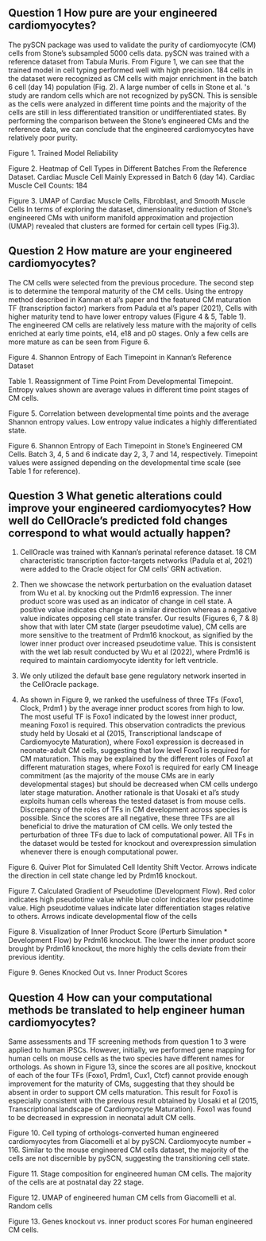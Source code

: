 ## Question 1 How pure are your engineered cardiomyocytes? ##
The pySCN package was used to validate the purity of cardiomyocyte (CM) cells from Stone’s subsampled 5000 cells data. pySCN was trained with a reference dataset from Tabula Muris. 
From Figure 1, we can see that the trained model in cell typing performed well with high precision. 184 cells in the dataset were recognized as CM cells with major enrichment in the batch 6 cell (day 14) population (Fig. 2). A large number of cells in Stone et al. 's study are random cells which are not recognized by pySCN. This is sensible as the cells were analyzed in different time points and the majority of the cells are still in less differentiated transition or undifferentiated states. By performing the comparison between the Stone’s engineered CMs and the reference data, we can conclude that the engineered cardiomyocytes have relatively poor purity. 


Figure 1. Trained Model Reliability


Figure 2. Heatmap of Cell Types in Different Batches From the Reference Dataset. Cardiac Muscle Cell Mainly Expressed in Batch 6 (day 14). Cardiac Muscle Cell Counts: 184

Figure 3. UMAP of Cardiac Muscle Cells, Fibroblast, and Smooth Muscle Cells
	In terms of exploring the dataset, dimensionality reduction of Stone’s engineered CMs with uniform manifold approximation and projection (UMAP) revealed that clusters are formed for certain cell types (Fig.3). 

## Question 2 How mature are your engineered cardiomyocytes? ##
The CM cells were selected from the previous procedure. The second step is to determine the temporal maturity of the CM cells. Using the entropy method described in Kannan et al’s paper and the featured CM maturation TF (transcription factor) markers from Padula et al’s paper (2021), 
Cells with higher maturity tend to have lower entropy values (Figure 4 & 5, Table 1). The engineered CM cells are relatively less mature with the majority of cells enriched at early time points, e14, e18 and p0 stages. Only a few cells are more mature as can be seen from Figure 6. 


Figure 4. Shannon Entropy of Each Timepoint in Kannan’s Reference Dataset


Table 1. Reassignment of Time Point From Developmental Timepoint. Entropy values shown are average values in different time point stages of CM cells.


Figure 5. Correlation between developmental time points and the average Shannon entropy values. Low entropy value indicates a highly differentiated state. 


Figure 6. Shannon Entropy of Each Timepoint in Stone’s Engineered CM Cells. Batch 3, 4, 5 and 6 indicate day 2, 3, 7 and 14, respectively. Timepoint values were assigned depending on the developmental time scale (see Table 1 for reference).

## Question 3 What genetic alterations could improve your engineered cardiomyocytes? How well do CellOracle’s predicted fold changes correspond to what would actually happen? ##
1) CellOracle was trained with Kannan’s perinatal reference dataset. 18 CM characteristic transcription factor-targets networks (Padula et al, 2021) were added to the Oracle object for CM cells’ GRN activation.

2) Then we showcase the network perturbation on the evaluation dataset from Wu et al. by knocking out the Prdm16 expression. The inner product score was used as an indicator of change in cell state. A positive value indicates change in a similar direction whereas a negative value indicates opposing cell state transfer. Our results (Figures 6, 7 & 8) show that with later CM state (larger pseudotime value), CM cells are more sensitive to the treatment of Prdm16 knockout, as signified by the lower inner product over increased pseudotime value. This is consistent with the wet lab result conducted by Wu et al (2022), where Prdm16 is required to maintain cardiomyocyte identity for left ventricle. 

3) We only utilized the default base gene regulatory network inserted in the CellOracle package.

4) As shown in Figure 9, we ranked the usefulness of three TFs (Foxo1, Clock, Prdm1
) by the average inner product scores from high to low. The most useful TF is Foxo1 indicated by the lowest inner product, meaning Foxo1 is required. This observation contradicts the previous study held by Uosaki et al (2015, Transcriptional landscape of Cardiomyocyte Maturation), where Foxo1 expression is decreased in neonate-adult CM cells, suggesting that low level Foxo1 is required for CM maturation. This may be explained by the different roles of Foxo1 at different maturation stages, where Foxo1 is required for early CM lineage commitment (as the majority of the mouse CMs are in early developmental stages) but should be decreased when CM cells undergo later stage maturation. Another rationale is that Uosaki et al’s study exploits human cells whereas the tested dataset is from mouse cells. Discrepancy of the roles of TFs in CM development across species is possible. Since the scores are all negative, these three TFs are all beneficial to drive the maturation of CM cells. We only tested the perturbation of three TFs due to lack of computational power. All TFs in the dataset would be tested for knockout and overexpression simulation whenever there is enough computational power.

Figure 6. Quiver Plot for Simulated Cell Identity Shift Vector. Arrows indicate the direction in cell state change led by Prdm16 knockout.

Figure 7. Calculated Gradient of Pseudotime (Development Flow). Red color indicates high pseudotime value while blue color indicates low pseudotime value. High pseudotime values indicate later differentiation stages relative to others. Arrows indicate developmental flow of the cells

Figure 8. Visualization of Inner Product Score (Perturb Simulation * Development Flow) by Prdm16 knockout. The lower the inner product score brought by Prdm16 knockout, the more highly the cells deviate from their previous identity.

Figure 9. Genes Knocked Out vs. Inner Product Scores

## Question 4 How can your computational methods be translated to help engineer human cardiomyocytes? ##
Same assessments and TF screening methods from question 1 to 3 were applied to human iPSCs. However, initially, we performed gene mapping for human cells on mouse cells as the two species have different names for orthologs. 
As shown in Figure 13, since the scores are all positive, knockout of each of the four TFs (Foxo1, Prdm1, Cux1, Ctcf) cannot provide enough improvement for the maturity of CMs, suggesting that they should be absent in order to support CM cells maturation. This result for Foxo1 is especially consistent with the previous result obtained by Uosaki et al (2015, Transcriptional landscape of Cardiomyocyte Maturation). Foxo1 was found to be decreased in expression in neonatal adult CM cells.


Figure 10. Cell typing of orthologs-converted human engineered cardiomyocytes from Giacomelli et al by pySCN. Cardiomyocyte number = 116. Similar to the mouse engineered CM cells dataset, the majority of the cells are not discernible by pySCN, suggesting the transitioning cell state.

Figure 11. Stage composition for engineered human CM cells. The majority of the cells are at postnatal day 22 stage.



Figure 12. UMAP of engineered human CM cells from Giacomelli et al. Random cells 


Figure 13. Genes knockout vs. inner product scores For human engineered CM cells.
